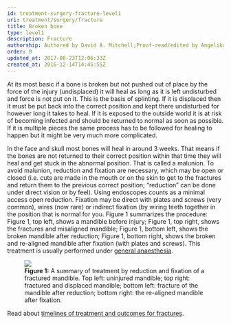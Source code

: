 ```yaml
---
id: treatment-surgery-fracture-level1
uri: treatment/surgery/fracture
title: Broken bone
type: level1
description: Fracture
authorship: Authored by David A. Mitchell;Proof-read/edited by Angelika Sebald
order: 0
updated_at: 2017-08-23T12:06:33Z
created_at: 2016-12-14T14:45:55Z
---
```


<p>At its most basic if a bone is broken but not pushed out of place
    by the force of the injury (undisplaced) it will heal as
    long as it is left undisturbed and force is not put on it.
    This is the basis of splinting. If it is displaced then it
    must be put back into the correct position and kept there
    undisturbed for however long it takes to heal. If it is exposed
    to the outside world it is at risk of becoming infected and
    should be returned to normal as soon as possible. If it is
    multiple pieces the same process has to be followed for healing
    to happen but it might be very much more complicated.</p>
<p>In the face and skull most bones will heal in around 3 weeks.
    That means if the bones are not returned to their correct
    position within that time they will heal and get stuck in
    the abnormal position. That is called a malunion. To avoid
    malunion, reduction and fixation are necessary, which may
    be open or closed (i.e. cuts are made in the mouth or on
    the skin to get to the fractures and return them to the previous
    correct position; “reduction” can be done under direct vision
    or by feel). Using endoscopes counts as a minimal access
    open reduction. Fixation may be direct with plates and screws
    (very common), wires (now rare) or indirect fixation (by
    wiring teeth together in the position that is normal for
    you. Figure 1 summarizes the procedure: Figure 1, top left,
    shows a mandible before injury; Figure 1, top right, shows
    the fractures and misaligned mandible; Figure 1, bottom left,
    shows the broken mandible after reduction; Figure 1, bottom
    right, shows the broken and re-aligned mandible after fixation
    (with plates and screws). This treatment is usually performed
    under <a href="/treatment/surgery/anaesthesia">general anaesthesia</a>.</p>
<figure><img src="/treatment/surgery/fracture/figure1.png">
    <figcaption><strong>Figure 1:</strong> A summary of treatment by reduction
        and fixation of a fractured mandible. Top left: uninjured
        mandible; top right: fractured and displaced mandible;
        bottom left: fracture of the mandible after reduction;
        bottom right: the re-aligned mandible after fixation.</figcaption>
</figure>
<aside>
    <p>Read about <a href="/treatment/timelines/fracture">timelines of treatment and outcomes for fractures</a>.</p>
</aside>
